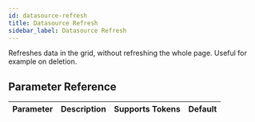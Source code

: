 ```yaml
---
id: datasource-refresh
title: Datasource Refresh
sidebar_label: Datasource Refresh
---
```



Refreshes data in the grid, without refreshing the whole page. Useful for example on deletion.

## Parameter Reference
| Parameter | Description | Supports Tokens | Default |
| -- | -- | -- | -- |

